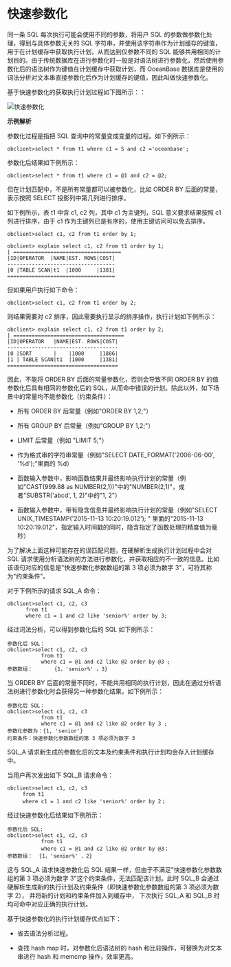快速参数化 
==========================





同一条 SQL 每次执行可能会使用不同的参数，将用户 SQL 的参数做参数化处理，得到与具体参数无关的 SQL 字符串，并使用该字符串作为计划缓存的键值，用于在计划缓存中获取执行计划，从而达到仅参数不同的 SQL 能够共用相同的计划目的。由于传统数据库在进行参数化时一般是对语法树进行参数化，然后使用参数化后的语法树作为键值在计划缓存中获取计划，而 OceanBase 数据库是使用的词法分析对文本串直接参数化后作为计划缓存的键值，因此叫做快速参数化。

基于快速参数化的获取执行计划过程如下图所示：：

![快速参数化](https://static-aliyun-doc.oss-accelerate.aliyuncs.com/assets/img/zh-CN/4447194061/p179646.jpg)

**示例解析** 

参数化过程是指把 SQL 查询中的常量变成变量的过程。如下例所示：

    obclient>select * from t1 where c1 = 5 and c2 ='oceanbase';





参数化后结果如下例所示：

    obclient>select * from t1 where c1 = @1 and c2 = @2;



但在计划匹配中，不是所有常量都可以被参数化，比如 ORDER BY 后面的常量，表示按照 SELECT 投影列中第几列进行排序。

如下例所示，表 t1 中含 c1, c2 列，其中 c1 为主键列，SQL 意义要求结果按照 c1 列进行排序，由于 c1 作为主键列已是有序的，使用主键访问可以免去排序。

    obclient>select c1, c2 from t1 order by 1;
    
    obclient> explain select c1, c2 from t1 order by 1;
    | ===================================
    |ID|OPERATOR  |NAME|EST. ROWS|COST|
    -----------------------------------
    |0 |TABLE SCAN|t1  |1000     |1381|
    ===================================



但如果用户执行如下命令：

    obclient>select c1, c2 from t1 order by 2;



则结果需要对 c2 排序，因此需要执行显示的排序操作，执行计划如下例所示：

    obclient> explain select c1, c2 from t1 order by 2;
    | ====================================
    |ID|OPERATOR   |NAME|EST. ROWS|COST|
    ------------------------------------
    |0 |SORT       |    |1000     |1886|
    |1 | TABLE SCAN|t1  |1000     |1381|
    ====================================



因此，不能将 ORDER BY 后面的常量参数化，否则会导致不同 ORDER BY 的值参数化后具有相同的参数化后的 SQL，从而命中错误的计划。除此以外，如下场景中的常量均不能参数化（约束条件）：

* 所有 ORDER BY 后常量（例如"ORDER BY 1,2;"）

  

* 所有 GROUP BY 后常量（例如"GROUP BY 1,2;"）

  

* LIMIT 后常量（例如 "LIMIT 5;"）

  

* 作为格式串的字符串常量（例如"SELECT DATE_FORMAT('2006-06-00', '%d');"里面的 %d）

  

* 函数输入参数中，影响函数结果并最终影响执行计划的常量（例如"CAST(999.88 as NUMBER(2,1))"中的"NUMBER(2,1)"，或者"SUBSTR('abcd', 1, 2)"中的"1, 2"）

  

* 函数输入参数中，带有隐含信息并最终影响执行计划的常量（例如"SELECT UNIX_TIMESTAMP('2015-11-13 10:20:19.012'); " 里面的"2015-11-13 10:20:19.012"，指定输入时间戳的同时，隐含指定了函数处理的精度值为毫秒）

  




为了解决上面这种可能存在的误匹配问题，在硬解析生成执行计划过程中会对 SQL 请求使用分析语法树的方法进行参数化，并获取相应的不一致的信息。比如该语句对应的信息是"快速参数化参数数组的第 3 项必须为数字 3"，可将其称为"约束条件"。

对于下例所示的请求 SQL_A 命令：

    obclient>select c1, c2, c3 
          from t1 
          where c1 = 1 and c2 like 'senior%' order by 3;



经过词法分析，可以得到参数化后的 SQL 如下例所示：

    参数化后 SQL：
    obclient>select c1, c2, c3 
               from t1 
               where c1 = @1 and c2 like @2 order by @3 ;
    参数数组：       {1，'senior%' ，3}



当 ORDER BY 后面的常量不同时，不能共用相同的执行计划，因此在通过分析语法树进行参数化时会获得另一种参数化结果，如下例所示：

    参数化后 SQL：
    obclient>select c1, c2, c3 
               from t1 
               where c1 = @1 and c2 like @2 order by 3 ;
    参数化参数为：{1, 'senior'}
    约束条件：快速参数化参数数组的第 3 项必须为数字 3



SQL_A 请求新生成的参数化后的文本及约束条件和执行计划均会存入计划缓存中。

当用户再次发出如下 SQL_B 请求命令：

    obclient>select c1, c2, c3 
         from t1 
         where c1 = 1 and c2 like 'senior%' order by 2；



经过快速参数化后结果如下例所示：

    参数化后 SQL: 
    obclient>select c1, c2, c3 
               from t1 
               where c1 = @1 and c2 like @2 order by @3；
    参数数组：  {1，'senior%' ，2}



这与 SQL_A 请求快速参数化后 SQL 结果一样，但由于不满足"快速参数化参数数组的第 3 项必须为数字 3"这个约束条件，无法匹配该计划。此时 SQL_B 会通过硬解析生成新的执行计划及约束条件（即快速参数化参数数组的第 3 项必须为数字 2）， 并将新的计划和约束条件加入到缓存中， 下次执行 SQL_A 和 SQL_B 时均可命中对应正确的执行计划。

基于快速参数化的执行计划缓存优点如下：

* 省去语法分析过程。

  

* 查找 hash map 时，对参数化后语法树的 hash 和比较操作，可替换为对文本串进行 hash 和 memcmp 操作，效率更高。

  




